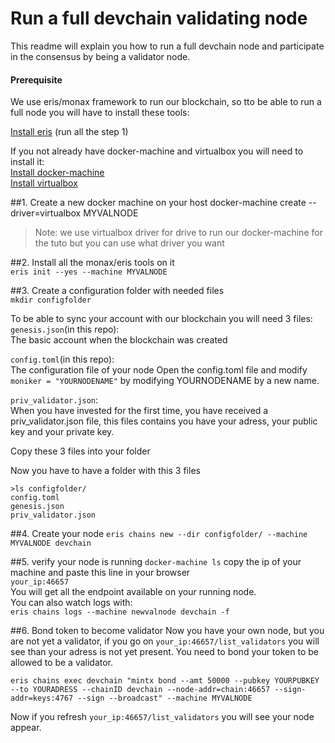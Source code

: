 # Run a full devchain validating node
This readme will explain you how to run a full devchain node and participate in the consensus by being a validator node.

#### Prerequisite
We use eris/monax framework to run our blockchain, so tto be able to run a full node you will have to install these tools:

[Install eris](https://monax.io/docs/tutorials/getting-started/index.html?redirect_from_eris=true) (run all the step 1)

If you not already have docker-machine and virtualbox you will need to install it:  
[Install docker-machine](https://docs.docker.com/machine/install-machine/)   
[Install virtualbox](https://www.virtualbox.org/wiki/Downloads)  

##1. Create a new docker machine on your host
docker-machine create --driver=virtualbox MYVALNODE  
> Note: we use virtualbox driver for drive to run our docker-machine for the tuto but you can use what driver you want

##2. Install all the monax/eris tools on it  
`eris init --yes --machine MYVALNODE`

##3. Create a configuration folder with needed files  
`mkdir configfolder`

To be able to sync your account with our blockchain you will need 3 files:  
`genesis.json`(in this repo):  
The basic account when the blockchain was created

`config.toml`(in this repo):  
The configuration file of your node
Open the config.toml file and modify `moniker = "YOURNODENAME"` by modifying YOURNODENAME by a new name.

`priv_validator.json`:  
When you have invested for the first time, you have received a priv_validator.json file, this files contains you have your adress, your public key and your private key.

Copy these 3 files into your folder

Now you have to have a folder with this 3 files  
```
>ls configfolder/
config.toml
genesis.json
priv_validator.json
```

##4. Create your node
`eris chains new --dir configfolder/ --machine MYVALNODE devchain`

##5. verify your node is running
`docker-machine ls`
copy the ip of your machine and paste this line in your browser  
`your_ip:46657`  
You will get all the endpoint available on your running node.  
You can also watch logs with:  
`eris chains logs --machine newvalnode devchain -f`

##6. Bond token to become validator
Now you have your own node, but you are not yet a validator, if you go on `your_ip:46657/list_validators` you will see than your adress is not yet present. You need to bond your token to be allowed to be a validator.
```
eris chains exec devchain "mintx bond --amt 50000 --pubkey YOURPUBKEY --to YOURADRESS --chainID devchain --node-addr=chain:46657 --sign-addr=keys:4767 --sign --broadcast" --machine MYVALNODE
```
Now if you refresh `your_ip:46657/list_validators` you will see your node appear.


